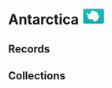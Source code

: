 # Antarctica ![AN](https://github.com/apapenheim/nation-branding-now/blob/master/images/FlagKit/AN@2x.png)

## Records

## Collections